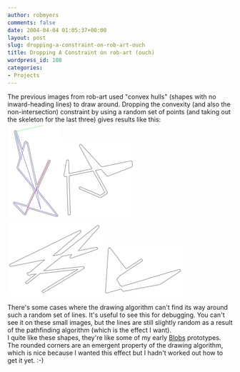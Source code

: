 ```yaml
---
author: robmyers
comments: false
date: 2004-04-04 01:05:37+00:00
layout: post
slug: dropping-a-constraint-on-rob-art-ouch
title: Dropping A Constraint on rob-art (ouch)
wordpress_id: 108
categories:
- Projects
---
```


The previous images from rob-art used "convex hulls" (shapes with no inward-heading lines) to draw around. Dropping the convexity (and also the non-intersection) constraint by using a random set of points (and taking out the skeleton for the last three) gives results like this:  
![](/assets/drawing0.jpg)![](/assets/drawing1.jpg)  
![](/assets/drawing2.jpg)![](/assets/drawing3.jpg)  
  
  
There's some cases where the drawing algorithm can't find its way around such a random set of lines. It's useful to see this for debugging. You can't see it on these small images, but the lines are still slightly random as a result of the pathfinding algorithm (which is the effect I want).   
I quite like these shapes, they're like some of my early [Blobs](/art/blobs/) prototypes. The rounded corners are an emergent property of the drawing algorithm, which is nice because I wanted this effect but I hadn't worked out how to get it yet. :-)



